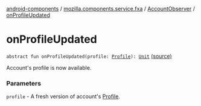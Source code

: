 [android-components](../../index.md) / [mozilla.components.service.fxa](../index.md) / [AccountObserver](index.md) / [onProfileUpdated](./on-profile-updated.md)

# onProfileUpdated

`abstract fun onProfileUpdated(profile: `[`Profile`](../-profile/index.md)`): `[`Unit`](https://kotlinlang.org/api/latest/jvm/stdlib/kotlin/-unit/index.html) [(source)](https://github.com/mozilla-mobile/android-components/blob/master/components/service/firefox-accounts/src/main/java/mozilla/components/service/fxa/FxaAccountManager.kt#L108)

Account's profile is now available.

### Parameters

`profile` - A fresh version of account's [Profile](../-profile/index.md).